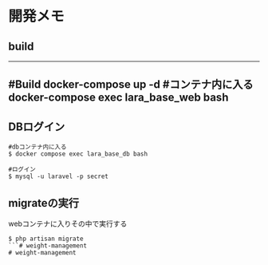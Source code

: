 # 開発メモ

## build 
---
#Build
docker-compose up -d
#コンテナ内に入る
docker-compose exec lara_base_web bash
---

## DBログイン
```
#dbコンテナ内に入る
$ docker compose exec lara_base_db bash

#ログイン
$ mysql -u laravel -p secret
```


## migrateの実行
webコンテナに入りその中で実行する
```
$ php artisan migrate
```# weight-management
# weight-management

